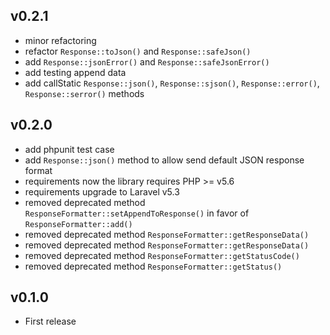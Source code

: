 v0.2.1
------
- minor refactoring
- refactor `Response::toJson()` and `Response::safeJson()`
- add `Response::jsonError()` and `Response::safeJsonError()`
- add testing append data
- add callStatic `Response::json()`, `Response::sjson()`, `Response::error()`, `Response::serror()` methods 

v0.2.0
------
- add phpunit test case
- add `Response::json()` method to allow send default JSON response format 
- requirements now the library requires PHP >= v5.6 
- requirements upgrade to Laravel v5.3
- removed deprecated method `ResponseFormatter::setAppendToResponse()` in favor of `ResponseFormatter::add()`
- removed deprecated method `ResponseFormatter::getResponseData()`
- removed deprecated method `ResponseFormatter::getResponseData()`
- removed deprecated method `ResponseFormatter::getStatusCode()`
- removed deprecated method `ResponseFormatter::getStatus()`

v0.1.0
-----
- First release
